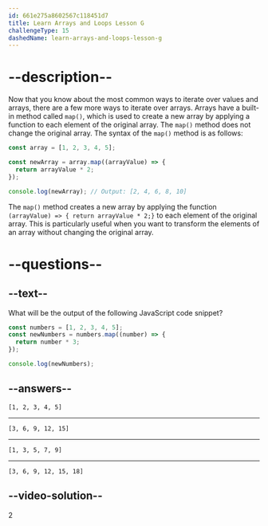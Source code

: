 ```yaml
---
id: 661e275a8602567c118451d7
title: Learn Arrays and Loops Lesson G
challengeType: 15
dashedName: learn-arrays-and-loops-lesson-g
---
```

# --description--

Now that you know about the most common ways to iterate over values and arrays, there are a few more ways to iterate over arrays. Arrays have a built-in method called `map()`, which is used to create a new array by applying a function to each element of the original array. The `map()` method does not change the original array. The syntax of the `map()` method is as follows:

```javascript
const array = [1, 2, 3, 4, 5];

const newArray = array.map((arrayValue) => {
  return arrayValue * 2;
});

console.log(newArray); // Output: [2, 4, 6, 8, 10]
```

The `map()` method creates a new array by applying the function `(arrayValue) => { return arrayValue * 2;}` to each element of the original array. This is particularly useful when you want to transform the elements of an array without changing the original array.

# --questions--

## --text--

What will be the output of the following JavaScript code snippet?

```javascript
const numbers = [1, 2, 3, 4, 5];
const newNumbers = numbers.map((number) => {
  return number * 3;
});

console.log(newNumbers);
```

## --answers--

`[1, 2, 3, 4, 5]`

---

`[3, 6, 9, 12, 15]`

---

`[1, 3, 5, 7, 9]`

---

`[3, 6, 9, 12, 15, 18]`

## --video-solution--

2

